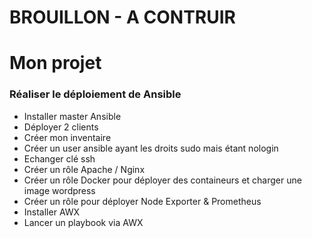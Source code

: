 # BROUILLON - A CONTRUIR

# Mon projet

### Réaliser le déploiement de Ansible

* Installer master Ansible
* Déployer 2 clients
* Créer mon inventaire
* Créer un user ansible ayant les droits sudo mais étant nologin
* Echanger clé ssh
* Créer un rôle Apache / Nginx
* Créer un rôle Docker pour déployer des containeurs et charger une image wordpress
* Créer un rôle pour déployer Node Exporter & Prometheus
* Installer AWX
*  Lancer un playbook via AWX



